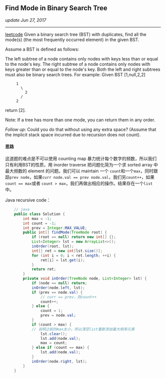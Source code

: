 ## Find Mode in Binary Search Tree
_update Jun 27, 2017_

---
[leetcode](https://leetcode.com/problems/find-mode-in-binary-search-tree/#/description)
Given a binary search tree (BST) with duplicates, find all the mode(s) (the most frequently occurred element) in the given BST.

Assume a BST is defined as follows:

The left subtree of a node contains only nodes with keys less than or equal to the node's key.
The right subtree of a node contains only nodes with keys greater than or equal to the node's key.
Both the left and right subtrees must also be binary search trees.
For example:
 Given BST [1,null,2,2]
 
         1
           \
             2
           /
         2

return [2].

Note: If a tree has more than one mode, you can return them in any order.

_Follow up_: Could you do that without using any extra space? (Assume that the implicit stack space incurred due to recursion does not count).

#### 思路
这道题的难点是不可以使用 counting map 暴力统计每个数字的频数，所以我们只有利用BST的性质，用 inorder traverse 把问题化简为一个求 sorted array 中最大频数的 element 的问题。我们可以 maintain 一个 `count`和一个`max`，同时跟踪`prev node`，如果`curr node.val == prev node.val`，我们另`count++`，如果`count == max`或者 `count > max`，我们再做出相应的操作。结果存在一个`list`中。

Java recursive code：
```java
    // java
    public class Solution {
        int max = -1;
        int count = -1;
        int prev = Integer.MAX_VALUE;
        public int[] findMode(TreeNode root) {
            if (root == null) return new int[] {};
            List<Integer> lst = new ArrayList<>();
            inOrder(root, lst);
            int[] ret = new int[lst.size()];
            for (int i = 0; i < ret.length; ++i) {
                ret[i] = lst.get(i);
            }
            return ret;
        }
        private void inOrder(TreeNode node, List<Integer> lst) {
            if (node == null) return;
            inOrder(node.left, lst);
            if (prev == node.val) {
                // curr == prev，则count++
                count++;
            } else {
                count = 1;
                prev = node.val;
            }
            if (count > max) {
            // 说明之前的max太小，所以清空list重新添加最大频率元素
                lst.clear();
                lst.add(node.val);
                max = count;
            } else if (count == max) {
                lst.add(node.val);
            }
            inOrder(node.right, lst);
        }
    }
```